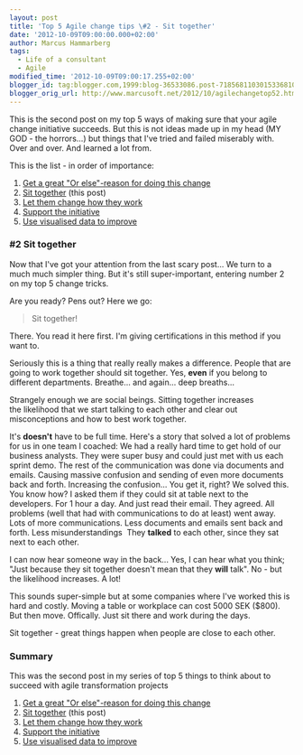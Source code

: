 ```yaml
---
layout: post
title: 'Top 5 Agile change tips \#2 - Sit together'
date: '2012-10-09T09:00:00.000+02:00'
author: Marcus Hammarberg
tags:
  - Life of a consultant
  - Agile
modified_time: '2012-10-09T09:00:17.255+02:00'
blogger_id: tag:blogger.com,1999:blog-36533086.post-7185681103015336810
blogger_orig_url: http://www.marcusoft.net/2012/10/agilechangetop52.html
---
```


This is the second post on my top 5 ways of making sure that your
agile change initiative succeeds. But this is not ideas made up in my
head (MY GOD - the horrors...) but things that I've tried and failed
miserably with. Over and over. And learned a lot from.

This is the list - in order of importance:


1.  <a href="http://www.marcusoft.net/2012/10/agilechangetop51.html"
    target="_blank">Get a great "Or else"-reason for doing this change</a>
2.  <a href="http://www.marcusoft.net/2012/10/agilechangetop52.html"
    target="_blank">Sit together</a> (this post)
3.  <a href="http://www.marcusoft.net/2012/10/agilechangetop53.html"
    target="_blank">Let them change how they work</a>
4.  <a href="http://www.marcusoft.net/2012/10/agilechangetop54.html"
    target="_blank">Support the initiative</a> 
5.  <a href="http://www.marcusoft.net/2012/10/agilechangetop55.html"
    target="_blank">Use visualised data to improve</a>




### \#2 Sit together

<div>

Now that I've got your attention from the last scary post... We turn to
a much much simpler thing. But it's still super-important, entering
number 2 on my top 5 change tricks.

</div>

<div>



</div>

<div>

Are you ready? Pens out? Here we go:

</div>

> Sit together!

There. You read it here first. I'm giving certifications in this method
if you want to.

Seriously this is a thing that really really makes a difference. People
that are going to work together should sit together. Yes, **even** if
you belong to different departments. Breathe... and again... deep
breaths...

Strangely enough we are social beings. Sitting together increases
the likelihood that we start talking to each other and clear out
misconceptions and how to best work together.

It's **doesn't** have to be full time. Here's a story that solved a lot
of problems for us in one team I coached:
We had a really hard time to get hold of our business analysts. They
were super busy and could just met with us each sprint demo. The rest of
the communication was done via documents and emails. Causing massive
confusion and sending of even more documents back and forth. Increasing
the confusion... You get it, right?
We solved this. You know how? I asked them if they could sit at table
next to the developers. For 1 hour a day. And just read their email.
They agreed.
All problems (well that had with communications to do at least) went
away. Lots of more communications. Less documents and emails sent back
and forth. Less misunderstandings  They **talked** to each other, since
they sat next to each other.

I can now hear someone way in the back... Yes, I can hear what you
think; "Just because they sit together doesn't mean that they **will**
talk". No - but the likelihood increases. A lot!

This sounds super-simple but at some companies where I've worked this is
hard and costly. Moving a table or workplace can cost 5000 SEK ($800).
But then move. Offically. Just sit there and work during the days.

Sit together - great things happen when people are close to each
other.

### Summary

<div>

This was the second post in my series of top 5 things to think about to
succeed with agile transformation projects


1.  <a href="http://www.marcusoft.net/2012/10/agilechangetop51.html"
    target="_blank">Get a great "Or else"-reason for doing this change</a>
2.  <a href="http://www.marcusoft.net/2012/10/agilechangetop52.html"
    target="_blank">Sit together</a> (this post)
3.  <a href="http://www.marcusoft.net/2012/10/agilechangetop53.html"
    target="_blank">Let them change how they work</a>
4.  <a href="http://www.marcusoft.net/2012/10/agilechangetop54.html"
    target="_blank">Support the initiative</a> 
5.  <a href="http://www.marcusoft.net/2012/10/agilechangetop55.html"
    target="_blank">Use visualised data to improve</a>

</div>


